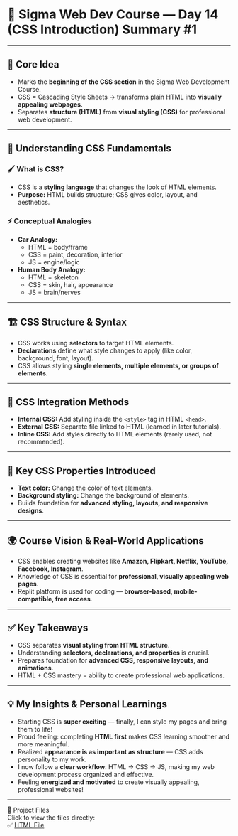# 📝 Sigma Web Dev Course — Day 14 (CSS Introduction) Summary #1

---

## 🌟 Core Idea
- Marks the **beginning of the CSS section** in the Sigma Web Development Course.  
- CSS = Cascading Style Sheets → transforms plain HTML into **visually appealing webpages**.  
- Separates **structure (HTML)** from **visual styling (CSS)** for professional web development.  

---

## 🎨 Understanding CSS Fundamentals

### 🖌️ What is CSS?
- CSS is a **styling language** that changes the look of HTML elements.  
- **Purpose:** HTML builds structure; CSS gives color, layout, and aesthetics.  

### ⚡ Conceptual Analogies
- **Car Analogy:**  
  - HTML = body/frame  
  - CSS = paint, decoration, interior  
  - JS = engine/logic  
- **Human Body Analogy:**  
  - HTML = skeleton  
  - CSS = skin, hair, appearance  
  - JS = brain/nerves  

---

## 🏗️ CSS Structure & Syntax
- CSS works using **selectors** to target HTML elements.  
- **Declarations** define what style changes to apply (like color, background, font, layout).  
- CSS allows styling **single elements, multiple elements, or groups of elements**.  

---

## 🔹 CSS Integration Methods
- **Internal CSS:** Add styling inside the `<style>` tag in HTML `<head>`.  
- **External CSS:** Separate file linked to HTML (learned in later tutorials).  
- **Inline CSS:** Add styles directly to HTML elements (rarely used, not recommended).  

---

## 🎯 Key CSS Properties Introduced
- **Text color:** Change the color of text elements.  
- **Background styling:** Change the background of elements.  
- Builds foundation for **advanced styling, layouts, and responsive designs**.  

---

## 🌍 Course Vision & Real-World Applications
- CSS enables creating websites like **Amazon, Flipkart, Netflix, YouTube, Facebook, Instagram**.  
- Knowledge of CSS is essential for **professional, visually appealing web pages**.  
- Replit platform is used for coding — **browser-based, mobile-compatible, free access**.  

---

## ✅ Key Takeaways
- CSS separates **visual styling from HTML structure**.  
- Understanding **selectors, declarations, and properties** is crucial.  
- Prepares foundation for **advanced CSS, responsive layouts, and animations**.  
- HTML + CSS mastery = ability to create professional web applications.  

---

## 💡 My Insights & Personal Learnings
- Starting CSS is **super exciting** — finally, I can style my pages and bring them to life!  
- Proud feeling: completing **HTML first** makes CSS learning smoother and more meaningful.  
- Realized **appearance is as important as structure** — CSS adds personality to my work.  
- I now follow a **clear workflow**: HTML → CSS → JS, making my web development process organized and effective.  
- Feeling **energized and motivated** to create visually appealing, professional websites!  

---

📂 Project Files  
Click to view the files directly:  
✅ [HTML File](./index.html)  





